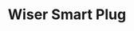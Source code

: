 ---
date_added: 2020-03-01
vendor: Schneider Electric
model: EER40020
zigbeemodel: 
category: plug
supports: on/off, power meter
title: Wiser Smart Plug
mlink: https://www.se.com/fr/fr/product/EER40020/wiser---prise-pilot%C3%A9e---nouveau-design---blanc-polaire/
link: https://www.amazon.fr/SCHNEIDER-PILOT%C3%89E-NOUVEAU-EER40020-SCH-EER40020/dp/B0784HH2HB
compatible: [zigate]
zigate: https://github.com/pipiche38/Domoticz-Zigate-Wiki/blob/master/en-eng/Wiser-Thermostat.md
---